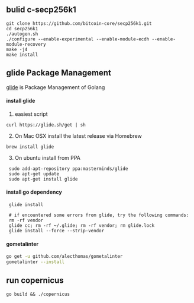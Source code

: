 
## bulid c-secp256k1
```
git clone https://github.com/bitcoin-core/secp256k1.git
cd secp256k1
./autogen.sh
./configure --enable-experimental --enable-module-ecdh --enable-module-recovery
make -j4
make install
```

## glide Package Management
[glide](https://github.com/Masterminds/glide) is Package Management of Golang

#### install glide
1. easiest script
 ```
 curl https://glide.sh/get | sh
 ```
2. On Mac OSX install the latest release via Homebrew
 ```
 brew install glide
 ```
 3. On ubuntu install from PPA
```
 sudo add-apt-repository ppa:masterminds/glide
 sudo apt-get update
 sudo apt-get install glide
```

#### install go dependency
```
 glide install
 
 # if encountered some errors from glide, try the following commands:
 rm -rf vendor
 glide cc; rm -rf ~/.glide; rm -rf vendor; rm glide.lock
 glide install --force --strip-vendor
```

#### gometalinter
```bash
go get -u github.com/alecthomas/gometalinter
gometalinter --install
```

## run copernicus

```
go build && ./copernicus
```
